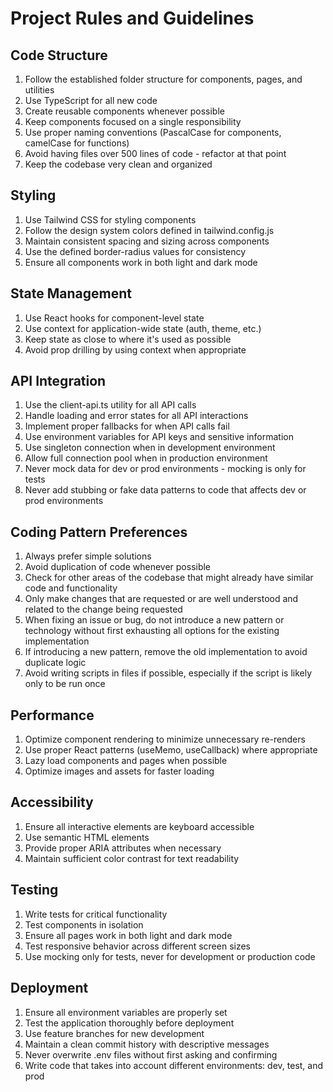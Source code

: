 # Project Rules and Guidelines

## Code Structure
1. Follow the established folder structure for components, pages, and utilities
2. Use TypeScript for all new code
3. Create reusable components whenever possible
4. Keep components focused on a single responsibility
5. Use proper naming conventions (PascalCase for components, camelCase for functions)
6. Avoid having files over 500 lines of code - refactor at that point
7. Keep the codebase very clean and organized

## Styling
1. Use Tailwind CSS for styling components
2. Follow the design system colors defined in tailwind.config.js
3. Maintain consistent spacing and sizing across components
4. Use the defined border-radius values for consistency
5. Ensure all components work in both light and dark mode

## State Management
1. Use React hooks for component-level state
2. Use context for application-wide state (auth, theme, etc.)
3. Keep state as close to where it's used as possible
4. Avoid prop drilling by using context when appropriate

## API Integration
1. Use the client-api.ts utility for all API calls
2. Handle loading and error states for all API interactions
3. Implement proper fallbacks for when API calls fail
4. Use environment variables for API keys and sensitive information
5. Use singleton connection when in development environment
6. Allow full connection pool when in production environment
7. Never mock data for dev or prod environments - mocking is only for tests
8. Never add stubbing or fake data patterns to code that affects dev or prod environments

## Coding Pattern Preferences
1. Always prefer simple solutions
2. Avoid duplication of code whenever possible
3. Check for other areas of the codebase that might already have similar code and functionality
4. Only make changes that are requested or are well understood and related to the change being requested
5. When fixing an issue or bug, do not introduce a new pattern or technology without first exhausting all options for the existing implementation
6. If introducing a new pattern, remove the old implementation to avoid duplicate logic
7. Avoid writing scripts in files if possible, especially if the script is likely only to be run once

## Performance
1. Optimize component rendering to minimize unnecessary re-renders
2. Use proper React patterns (useMemo, useCallback) where appropriate
3. Lazy load components and pages when possible
4. Optimize images and assets for faster loading

## Accessibility
1. Ensure all interactive elements are keyboard accessible
2. Use semantic HTML elements
3. Provide proper ARIA attributes when necessary
4. Maintain sufficient color contrast for text readability

## Testing
1. Write tests for critical functionality
2. Test components in isolation
3. Ensure all pages work in both light and dark mode
4. Test responsive behavior across different screen sizes
5. Use mocking only for tests, never for development or production code

## Deployment
1. Ensure all environment variables are properly set
2. Test the application thoroughly before deployment
3. Use feature branches for new development
4. Maintain a clean commit history with descriptive messages
5. Never overwrite .env files without first asking and confirming
6. Write code that takes into account different environments: dev, test, and prod
